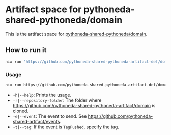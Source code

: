 # Artifact space for pythoneda-shared-pythoneda/domain

This is the artifact space for [pythoneda-shared-pythoneda/domain](https://github.com/pythoneda-shared-pythoneda/domain "pythoneda-shared-pythoneda/domain").

## How to run it

``` sh
nix run 'https://github.com/pythoneda-shared-pythoneda-artifact-def/domain/[version]'
```

### Usage

``` sh
nix run https://github.com/pythoneda-shared-pythoneda-artifact-def/domain/[version] [-h|--help] [-r|--repository-folder folder] [-e|--event event] [-t|--tag tag]
```
- `-h|--help`: Prints the usage.
- `-r|--repository-folder`: The folder where <https://github.com/pythoneda-shared-pythoneda-artifact/domain> is cloned.
- `-e|--event`: The event to send. See <https://github.com/pythoneda-shared-artifact/events>.
- `-t|--tag`: If the event is `TagPushed`, specify the tag.
